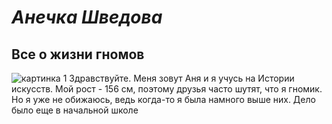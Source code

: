 # _Анечка Шведова_
## Все о жизни гномов
![картинка 1](https://webattach.mail.yandex.net/message_part_real/1%20класс%201%20сентября.JPG?exif_rotate=y&no_disposition=y&name=1%20класс%201%20сентября.JPG&sid=67wQ6Hcc0wl5XzJNW8gmCiyPb6QV%2FpbNvfRpcyIJB%2FCyxMtVyUiux2eOQWVw%2FO1Bs2pxdQle78hxL*Z4yoPlugJDZqnxSJj7%2Fv9Nt0pvSKPqi7aJIOANblxWpOMAw%2FHw "это я в первом классе")
Здравствуйте. Меня зовут Аня и я учусь на Истории искусств. Мой рост - 156 см, поэтому друзья часто шутят, что я гномик. Но я уже не обижаюсь, ведь когда-то я была намного выше них.
Дело было еще в начальной школе
